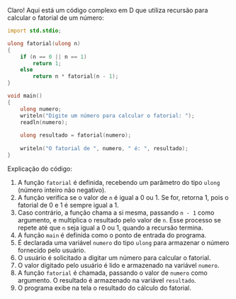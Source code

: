 Claro! Aqui está um código complexo em D que utiliza recursão para calcular o fatorial de um número:

```d
import std.stdio;

ulong fatorial(ulong n)
{
    if (n == 0 || n == 1)
        return 1;
    else
        return n * fatorial(n - 1);
}

void main()
{
    ulong numero;
    writeln("Digite um número para calcular o fatorial: ");
    readln(numero);
    
    ulong resultado = fatorial(numero);
    
    writeln("O fatorial de ", numero, " é: ", resultado);
}
```
Explicação do código:

1. A função `fatorial` é definida, recebendo um parâmetro do tipo `ulong` (número inteiro não negativo).
2. A função verifica se o valor de `n` é igual a 0 ou 1. Se for, retorna 1, pois o fatorial de 0 e 1 é sempre igual a 1.
3. Caso contrário, a função chama a si mesma, passando `n - 1` como argumento, e multiplica o resultado pelo valor de `n`. Esse processo se repete até que `n` seja igual a 0 ou 1, quando a recursão termina.
4. A função `main` é definida como o ponto de entrada do programa.
5. É declarada uma variável `numero` do tipo `ulong` para armazenar o número fornecido pelo usuário.
6. O usuário é solicitado a digitar um número para calcular o fatorial.
7. O valor digitado pelo usuário é lido e armazenado na variável `numero`.
8. A função `fatorial` é chamada, passando o valor de `numero` como argumento. O resultado é armazenado na variável `resultado`.
9. O programa exibe na tela o resultado do cálculo do fatorial.